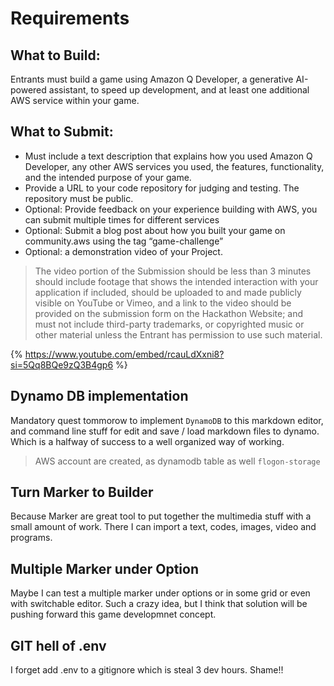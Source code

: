# Requirements
## What to Build: 
Entrants must build a game using Amazon Q Developer, a generative AI-powered assistant, to speed up development, and at least one additional AWS service within your game.

## What to Submit:
- Must include a text description that explains how you used Amazon Q Developer, any other AWS services you used, the features, functionality, and the intended purpose of your game.
- Provide a URL to your code repository for judging and testing. The repository must be public.
- Optional: Provide feedback on your experience building with AWS, you can submit multiple times for different services
- Optional: Submit a blog post about how you built your game on community.aws using the tag “game-challenge”
- Optional: a demonstration video of your Project. 

> The video portion of the Submission should be less than 3 minutes should include footage that shows the intended interaction with your application if included, should be uploaded to and made publicly visible on YouTube or Vimeo, and a link to the video should be provided on the submission form on the Hackathon Website; and must not include third-party trademarks, or copyrighted music or other material unless the Entrant has permission to use such material.

{% https://www.youtube.com/embed/rcauLdXxni8?si=5Qq8BQe9zQ3B4gp6 %}

## Dynamo DB implementation
Mandatory quest tommorow to implement `DynamoDB` to this markdown editor, and command line stuff for edit and save / load markdown files to dynamo. Which is a halfway of success to a well organized way of working.

> AWS account are created, as dynamodb table as well `flogon-storage`

## Turn Marker to Builder
Because Marker are great tool to put together the multimedia stuff with a small amount of work. There I can import a text, codes, images, video and programs.

## Multiple Marker under Option
Maybe I can test a multiple marker under options or in some grid or even with switchable editor.
Such a crazy idea, but I think that solution will be pushing forward this game developmnet concept.

## GIT hell of .env
I forget add .env to a gitignore which is steal 3 dev hours. Shame!!
